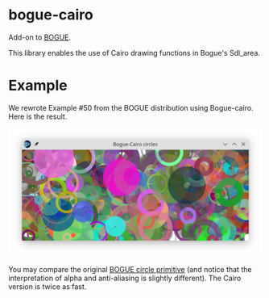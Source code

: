# bogue-cairo

Add-on to [BOGUE](https://github.com/sanette/bogue).

This library enables the use of Cairo drawing functions in Bogue's Sdl_area.

# Example

We rewrote Example #50 from the BOGUE distribution using
Bogue-cairo. Here is the result.

![Cairo circles](https://github.com/sanette/bogue-cairo/blob/main/docs/images/cairo-circles.png)

You may compare the original
[BOGUE circle primitive](http://sanette.github.io/bogue/Bogue.Sdl_area.html#VALdraw_circle)
(and notice that the interpretation of alpha and anti-aliasing is
slightly different). The Cairo version is twice as fast.
